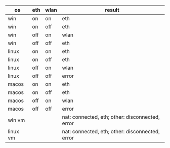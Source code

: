 | os       | eth  | wlan | result                                          |
| -------- | ---- | ---- | ----------------------------------------------- |
| win      | on   | on   | eth                                             |
| win      | on   | off  | eth                                             |
| win      | off  | on   | wlan                                            |
| win      | off  | off  | eth                                             |
| linux    | on   | on   | eth                                             |
| linux    | on   | off  | eth                                             |
| linux    | off  | on   | wlan                                            |
| linux    | off  | off  | error                                           |
| macos    | on   | on   | eth                                             |
| macos    | on   | off  | eth                                             |
| macos    | off  | on   | wlan                                            |
| macos    | off  | off  | error                                           |
| win vm   |      |      | nat: connected, eth; other: disconnected, error |
| linux vm |      |      | nat: connected, eth; other: disconnected, error |

